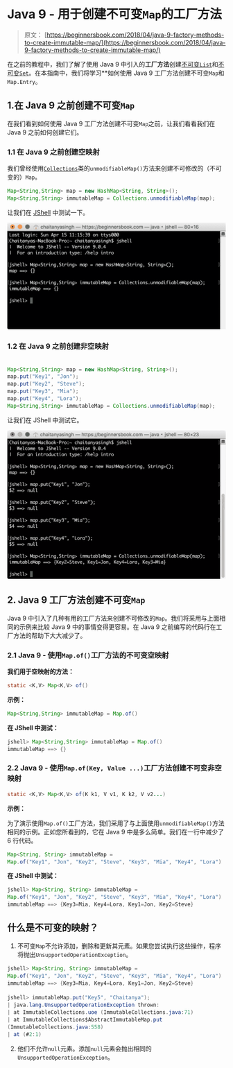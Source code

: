 # Java 9 - 用于创建不可变`Map`的工厂方法

> 原文： [https://beginnersbook.com/2018/04/java-9-factory-methods-to-create-immutable-map/](https://beginnersbook.com/2018/04/java-9-factory-methods-to-create-immutable-map/)

在之前的教程中，我们了解了使用 Java 9 中引入的**工厂方法**创建[不可变`List`](https://beginnersbook.com/2018/04/java-9-factory-method-to-create-immutable-list/)和[不可变`Set`](https://beginnersbook.com/2018/04/java-9-factory-methods-to-create-immutable-set/)。在本指南中，我们将学习**如何使用 Java 9 工厂方法创建不可变`Map`和`Map.Entry`。

## 1.在 Java 9 之前创建不可变`Map`

在我们看到如何使用 Java 9 工厂方法创建不可变`Map`之前，让我们看看我们在 Java 9 之前如何创建它们。

### 1.1 在 Java 9 之前创建空映射

我们曾经使用[`Collections`](https://beginnersbook.com/java-collections-tutorials/)类的`unmodifiableMap()`方法来创建不可修改的（不可变的）`Map`。

```java
Map<String,String> map = new HashMap<String, String>();
Map<String,String> immutableMap = Collections.unmodifiableMap(map);
```

让我们在 [JShell](https://beginnersbook.com/2018/04/java-9-jshell-repl/) 中测试一下。

![Creating Empty Map before Java 9](img/bd42c7a7f251eda0b541a587ed4f83e7.jpg)

### 1.2 在 Java 9 之前创建非空映射

```java

Map<String,String> map = new HashMap<String, String>();
map.put("Key1", "Jon");
map.put("Key2", "Steve");
map.put("Key3", "Mia");
map.put("Key4", "Lora");
Map<String,String> immutableMap = Collections.unmodifiableMap(map);
```

让我们在 JShell 中测试它。

![Java 9 Factory Methods to create immutable Map](img/c5b7bb1cb7c640772d77fe2a0abc18c6.jpg)

## 2\. Java 9 工厂方法创建不可变`Map`

Java 9 中引入了几种有用的工厂方法来创建不可修改的`Map`。我们将采用与上面相同的示例来比较 Java 9 中的事情变得更容易。在 Java 9 之前编写的代码行在工厂方法的帮助下大大减少了。

### 2.1 Java 9 - 使用`Map.of()`工厂方法的不可变空映射

**我们用于空映射的方法：**

```java
static <K,V> Map<K,V> of()
```

**示例：**

```java
Map<String,String> immutableMap = Map.of()
```

**在 JShell 中测试：**

```java
jshell> Map<String,String> immutableMap = Map.of()
immutableMap ==> {}
```

### 2.2 Java 9 - 使用`Map.of(Key, Value ...)`工厂方法创建不可变非空映射

```java
static <K,V> Map<K,V> of(K k1, V v1, K k2, V v2...)
```

**示例：**

为了演示使用`Map.of()`工厂方法，我们采用了与上面使用`unmodifiableMap()`方法相同的示例。正如您所看到的，它在 Java 9 中是多么简单。我们在一行中减少了 6 行代码。

```java
Map<String, String> immutableMap = 
Map.of("Key1", "Jon", "Key2", "Steve", "Key3", "Mia", "Key4", "Lora")
```

**在 JShell 中测试：**

```java
jshell> Map<String, String> immutableMap = 
Map.of("Key1", "Jon", "Key2", "Steve", "Key3", "Mia", "Key4", "Lora")
immutableMap ==> {Key3=Mia, Key4=Lora, Key1=Jon, Key2=Steve}
```

## 什么是不可变的映射？

1.  不可变`Map`不允许添加，删除和更新其元素。如果您尝试执行这些操作，程序将抛出`UnsupportedOperationException`。

```java
jshell> Map<String, String> immutableMap = 
Map.of("Key1", "Jon", "Key2", "Steve", "Key3", "Mia", "Key4", "Lora")
immutableMap ==> {Key3=Mia, Key4=Lora, Key1=Jon, Key2=Steve}

jshell> immutableMap.put("Key5", "Chaitanya");
| java.lang.UnsupportedOperationException thrown:
| at ImmutableCollections.uoe (ImmutableCollections.java:71)
| at ImmutableCollections$AbstractImmutableMap.put 
(ImmutableCollections.java:558)
| at (#2:1)
```

2.  他们不允许`null`元素。添加`null`元素会抛出相同的`UnsupportedOperationException`。